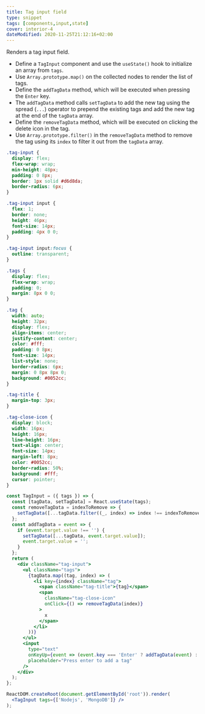 ```yaml
---
title: Tag input field
type: snippet
tags: [components,input,state]
cover: interior-4
dateModified: 2020-11-25T21:12:16+02:00
---
```


Renders a tag input field.

- Define a `TagInput` component and use the `useState()` hook to initialize an array from `tags`.
- Use `Array.prototype.map()` on the collected nodes to render the list of tags.
- Define the `addTagData` method, which will be executed when pressing the `Enter` key.
- The `addTagData` method calls `setTagData` to add the new tag using the spread (`...`) operator to prepend the existing tags and add the new tag at the end of the `tagData` array.
- Define the `removeTagData` method, which will be executed on clicking the delete icon in the tag.
- Use `Array.prototype.filter()` in the `removeTagData` method to remove the tag using its `index` to filter it out from the `tagData` array.

```css
.tag-input {
  display: flex;
  flex-wrap: wrap;
  min-height: 48px;
  padding: 0 8px;
  border: 1px solid #d6d8da;
  border-radius: 6px;
}

.tag-input input {
  flex: 1;
  border: none;
  height: 46px;
  font-size: 14px;
  padding: 4px 0 0;
}

.tag-input input:focus {
  outline: transparent;
}

.tags {
  display: flex;
  flex-wrap: wrap;
  padding: 0;
  margin: 8px 0 0;
}

.tag {
  width: auto;
  height: 32px;
  display: flex;
  align-items: center;
  justify-content: center;
  color: #fff;
  padding: 0 8px;
  font-size: 14px;
  list-style: none;
  border-radius: 6px;
  margin: 0 8px 8px 0;
  background: #0052cc;
}

.tag-title {
  margin-top: 3px;
}

.tag-close-icon {
  display: block;
  width: 16px;
  height: 16px;
  line-height: 16px;
  text-align: center;
  font-size: 14px;
  margin-left: 8px;
  color: #0052cc;
  border-radius: 50%;
  background: #fff;
  cursor: pointer;
}
```

```jsx
const TagInput = ({ tags }) => {
  const [tagData, setTagData] = React.useState(tags);
  const removeTagData = indexToRemove => {
    setTagData([...tagData.filter((_, index) => index !== indexToRemove)]);
  };
  const addTagData = event => {
    if (event.target.value !== '') {
      setTagData([...tagData, event.target.value]);
      event.target.value = '';
    }
  };
  return (
    <div className="tag-input">
      <ul className="tags">
        {tagData.map((tag, index) => (
          <li key={index} className="tag">
            <span className="tag-title">{tag}</span>
            <span
              className="tag-close-icon"
              onClick={() => removeTagData(index)}
            >
              x
            </span>
          </li>
        ))}
      </ul>
      <input
        type="text"
        onKeyUp={event => (event.key === 'Enter' ? addTagData(event) : null)}
        placeholder="Press enter to add a tag"
      />
    </div>
  );
};
```

```jsx
ReactDOM.createRoot(document.getElementById('root')).render(
  <TagInput tags={['Nodejs', 'MongoDB']} />
);
```
